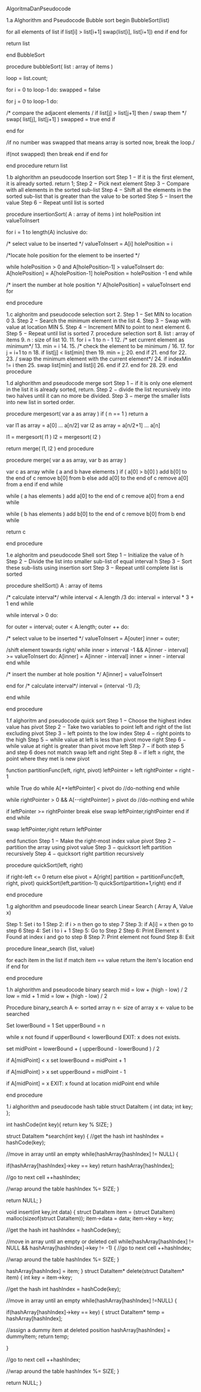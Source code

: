 

AlgoritmaDanPseudocode

1.a Alghorithm and Pseudocode Bubble sort begin BubbleSort(list)

for all elements of list if list[i] > list[i+1] swap(list[i], list[i+1]) end if end for

return list

end BubbleSort

procedure bubbleSort( list : array of items )

loop = list.count;

for i = 0 to loop-1 do: swapped = false

for j = 0 to loop-1 do:

/* compare the adjacent elements / if list[j] > list[j+1] then / swap them */ swap( list[j], list[j+1] ) swapped = true end if

end for

/if no number was swapped that means array is sorted now, break the loop./

if(not swapped) then break end if end for

end procedure return list

1.b alghorithm an pseudocode Insertion sort Step 1 − If it is the first element, it is already sorted. return 1; Step 2 − Pick next element Step 3 − Compare with all elements in the sorted sub-list Step 4 − Shift all the elements in the sorted sub-list that is greater than the value to be sorted Step 5 − Insert the value Step 6 − Repeat until list is sorted

procedure insertionSort( A : array of items ) int holePosition int valueToInsert

for i = 1 to length(A) inclusive do:

/* select value to be inserted */ valueToInsert = A[i] holePosition = i

/*locate hole position for the element to be inserted */

while holePosition > 0 and A[holePosition-1] > valueToInsert do: A[holePosition] = A[holePosition-1] holePosition = holePosition -1 end while

/* insert the number at hole position */ A[holePosition] = valueToInsert end for

end procedure

1.c alghoritm and pseudocode selection sort 2. Step 1 − Set MIN to location 0 3. Step 2 − Search the minimum element in the list 4. Step 3 − Swap with value at location MIN 5. Step 4 − Increment MIN to point to next element 6. Step 5 − Repeat until list is sorted 7. procedure selection sort 8. list : array of items 9. n : size of list 10. 11. for i = 1 to n - 1 12. /* set current element as minimum*/ 13. min = i 14. 15. /* check the element to be minimum / 16. 17. for j = i+1 to n 18. if list[j] < list[min] then 19. min = j; 20. end if 21. end for 22. 23. / swap the minimum element with the current element*/ 24. if indexMin != i then 25. swap list[min] and list[i] 26. end if 27. end for 28. 29. end procedure

1.d alghorithm and pseudocode merge sort Step 1 − if it is only one element in the list it is already sorted, return. Step 2 − divide the list recursively into two halves until it can no more be divided. Step 3 − merge the smaller lists into new list in sorted order.

procedure mergesort( var a as array ) if ( n == 1 ) return a

var l1 as array = a[0] ... a[n/2] var l2 as array = a[n/2+1] ... a[n]

l1 = mergesort( l1 ) l2 = mergesort( l2 )

return merge( l1, l2 ) end procedure

procedure merge( var a as array, var b as array )

var c as array while ( a and b have elements ) if ( a[0] > b[0] ) add b[0] to the end of c remove b[0] from b else add a[0] to the end of c remove a[0] from a end if end while

while ( a has elements ) add a[0] to the end of c remove a[0] from a end while

while ( b has elements ) add b[0] to the end of c remove b[0] from b end while

return c

end procedure

1.e alghoritm and pseudocode Shell sort Step 1 − Initialize the value of h Step 2 − Divide the list into smaller sub-list of equal interval h Step 3 − Sort these sub-lists using insertion sort Step 3 − Repeat until complete list is sorted

procedure shellSort() A : array of items

/* calculate interval*/ while interval < A.length /3 do: interval = interval * 3 + 1 end while

while interval > 0 do:

for outer = interval; outer < A.length; outer ++ do:

/* select value to be inserted */ valueToInsert = A[outer] inner = outer;

/shift element towards right/ while inner > interval -1 && A[inner - interval] >= valueToInsert do: A[inner] = A[inner - interval] inner = inner - interval end while

/* insert the number at hole position */ A[inner] = valueToInsert

end for /* calculate interval*/ interval = (interval -1) /3;

end while

end procedure

1.f alghoritm and pseudocode quick sort Step 1 − Choose the highest index value has pivot Step 2 − Take two variables to point left and right of the list excluding pivot Step 3 − left points to the low index Step 4 − right points to the high Step 5 − while value at left is less than pivot move right Step 6 − while value at right is greater than pivot move left Step 7 − if both step 5 and step 6 does not match swap left and right Step 8 − if left ≥ right, the point where they met is new pivot

function partitionFunc(left, right, pivot) leftPointer = left rightPointer = right - 1

while True do while A[++leftPointer] < pivot do //do-nothing end while

while rightPointer > 0 && A[--rightPointer] > pivot do //do-nothing end while

if leftPointer >= rightPointer break else swap leftPointer,rightPointer end if end while

swap leftPointer,right return leftPointer

end function Step 1 − Make the right-most index value pivot Step 2 − partition the array using pivot value Step 3 − quicksort left partition recursively Step 4 − quicksort right partition recursively

procedure quickSort(left, right)

if right-left <= 0 return else pivot = A[right] partition = partitionFunc(left, right, pivot) quickSort(left,partition-1) quickSort(partition+1,right) end if

end procedure

1.g alghorithm and pseudocode linear search Linear Search ( Array A, Value x)

Step 1: Set i to 1 Step 2: if i > n then go to step 7 Step 3: if A[i] = x then go to step 6 Step 4: Set i to i + 1 Step 5: Go to Step 2 Step 6: Print Element x Found at index i and go to step 8 Step 7: Print element not found Step 8: Exit

procedure linear_search (list, value)

for each item in the list if match item == value return the item's location end if end for

end procedure

1.h alghorithm and pseudocode binary search mid = low + (high - low) / 2 low = mid + 1 mid = low + (high - low) / 2

Procedure binary_search A ← sorted array n ← size of array x ← value to be searched

Set lowerBound = 1 Set upperBound = n

while x not found if upperBound < lowerBound EXIT: x does not exists.

set midPoint = lowerBound + ( upperBound - lowerBound ) / 2

if A[midPoint] < x set lowerBound = midPoint + 1

if A[midPoint] > x set upperBound = midPoint - 1

if A[midPoint] = x EXIT: x found at location midPoint end while

end procedure

1.i alghorithm and pseudocode hash table struct DataItem { int data; int key; };

int hashCode(int key){ return key % SIZE; }

struct DataItem *search(int key) { //get the hash int hashIndex = hashCode(key);

//move in array until an empty while(hashArray[hashIndex] != NULL) {

if(hashArray[hashIndex]->key == key) return hashArray[hashIndex];

//go to next cell ++hashIndex;

//wrap around the table hashIndex %= SIZE; }

return NULL; }

void insert(int key,int data) { struct DataItem item = (struct DataItem) malloc(sizeof(struct DataItem)); item->data = data; item->key = key;

//get the hash int hashIndex = hashCode(key);

//move in array until an empty or deleted cell while(hashArray[hashIndex] != NULL && hashArray[hashIndex]->key != -1) { //go to next cell ++hashIndex;

//wrap around the table hashIndex %= SIZE; }

hashArray[hashIndex] = item; } struct DataItem* delete(struct DataItem* item) { int key = item->key;

//get the hash int hashIndex = hashCode(key);

//move in array until an empty while(hashArray[hashIndex] !=NULL) {

if(hashArray[hashIndex]->key == key) { struct DataItem* temp = hashArray[hashIndex];

//assign a dummy item at deleted position hashArray[hashIndex] = dummyItem; return temp;

}

//go to next cell ++hashIndex;

//wrap around the table hashIndex %= SIZE; }

return NULL; }
